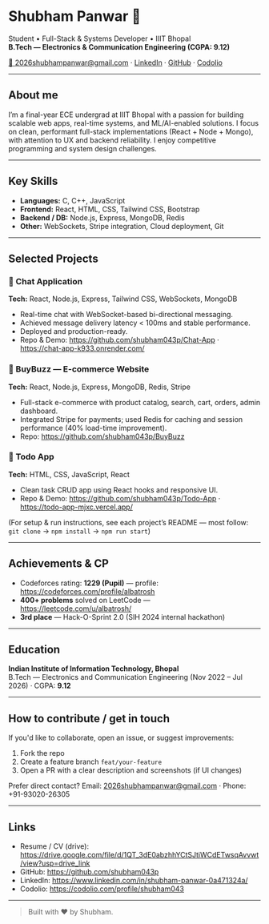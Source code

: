 # Shubham Panwar 🚀

Student • Full-Stack & Systems Developer • IIIT Bhopal  
**B.Tech — Electronics & Communication Engineering (CGPA: 9.12)**

[📧 2026shubhampanwar@gmail.com](mailto:2026shubhampanwar@gmail.com) · [LinkedIn](https://www.linkedin.com/in/shubham-panwar-0a471324a/) · [GitHub](https://github.com/shubham043p) · [Codolio](https://codolio.com/profile/shubham043)

---

## About me
I’m a final-year ECE undergrad at IIIT Bhopal with a passion for building scalable web apps, real-time systems, and ML/AI-enabled solutions. I focus on clean, performant full-stack implementations (React + Node + Mongo), with attention to UX and backend reliability. I enjoy competitive programming and system design challenges.

---

## Key Skills
- **Languages:** C, C++, JavaScript  
- **Frontend:** React, HTML, CSS, Tailwind CSS, Bootstrap  
- **Backend / DB:** Node.js, Express, MongoDB, Redis  
- **Other:** WebSockets, Stripe integration, Cloud deployment, Git

---

## Selected Projects

### 🔹 Chat Application  
**Tech:** React, Node.js, Express, Tailwind CSS, WebSockets, MongoDB  
- Real-time chat with WebSocket-based bi-directional messaging.  
- Achieved message delivery latency \< 100ms and stable performance.  
- Deployed and production-ready.  
- Repo & Demo: https://github.com/shubham043p/Chat-App · https://chat-app-k933.onrender.com/

### 🔹 BuyBuzz — E-commerce Website  
**Tech:** React, Node.js, Express, MongoDB, Redis, Stripe  
- Full-stack e-commerce with product catalog, search, cart, orders, admin dashboard.  
- Integrated Stripe for payments; used Redis for caching and session performance (40% load-time improvement).  
- Repo: https://github.com/shubham043p/BuyBuzz

### 🔹 Todo App  
**Tech:** HTML, CSS, JavaScript, React  
- Clean task CRUD app using React hooks and responsive UI.  
- Repo & Demo: https://github.com/shubham043p/Todo-App · https://todo-app-mjxc.vercel.app/

(For setup & run instructions, see each project’s README — most follow: `git clone` → `npm install` → `npm run start`)

---

## Achievements & CP
- Codeforces rating: **1229 (Pupil)** — profile: https://codeforces.com/profile/albatrosh  
- **400+ problems** solved on LeetCode — https://leetcode.com/u/albatrosh/  
- **3rd place** — Hack-O-Sprint 2.0 (SIH 2024 internal hackathon)

---

## Education
**Indian Institute of Information Technology, Bhopal**  
B.Tech — Electronics and Communication Engineering (Nov 2022 – Jul 2026) · CGPA: **9.12**

---

## How to contribute / get in touch
If you'd like to collaborate, open an issue, or suggest improvements:
1. Fork the repo  
2. Create a feature branch `feat/your-feature`  
3. Open a PR with a clear description and screenshots (if UI changes)  

Prefer direct contact? Email: [2026shubhampanwar@gmail.com](mailto:2026shubhampanwar@gmail.com) · Phone: +91-93020-26305

---

## Links
- Resume / CV (drive): https://drive.google.com/file/d/1QT_3dE0abzhhYCtSJtiWCdETwsqAvvwt/view?usp=drive_link  
- GitHub: https://github.com/shubham043p  
- LinkedIn: https://www.linkedin.com/in/shubham-panwar-0a471324a/  
- Codolio: https://codolio.com/profile/shubham043

---

> Built with ❤️ by Shubham.  
